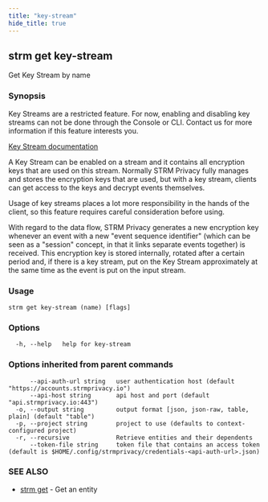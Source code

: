 ```yaml
---
title: "key-stream"
hide_title: true
---
```

## strm get key-stream

Get Key Stream by name

### Synopsis

Key Streams are a restricted feature. For now, enabling and disabling key streams can not be done through the Console or
CLI. Contact us for more information if this feature interests you.

[Key Stream documentation](https://docs.strmprivacy.io/docs/latest/quickstart/streaming/receiving-data/exporting-keys/#create-an-exporter)


A Key Stream can be enabled on a stream and it contains all encryption keys that are used on this stream. Normally STRM
Privacy fully manages and stores the encryption keys that are used, but with a key stream, clients can get access to the
keys and decrypt events themselves.

Usage of key streams places a lot more responsibility in the hands of the client, so this feature requires careful
consideration before using.

With regard to the data flow, STRM Privacy generates a new encryption key whenever an event with a new "event sequence
identifier" (which can be seen as a "session" concept, in that it links separate events together) is received. This
encryption key is stored internally, rotated after a certain period and, if there is a key stream, put on the Key Stream
approximately at the same time as the event is put on the input stream.

### Usage

```
strm get key-stream (name) [flags]
```

### Options

```
  -h, --help   help for key-stream
```

### Options inherited from parent commands

```
      --api-auth-url string   user authentication host (default "https://accounts.strmprivacy.io")
      --api-host string       api host and port (default "api.strmprivacy.io:443")
  -o, --output string         output format [json, json-raw, table, plain] (default "table")
  -p, --project string        project to use (defaults to context-configured project)
  -r, --recursive             Retrieve entities and their dependents
      --token-file string     token file that contains an access token (default is $HOME/.config/strmprivacy/credentials-<api-auth-url>.json)
```

### SEE ALSO

* [strm get](docs/04-reference/01-cli-reference/strm/get/index.md)	 - Get an entity

